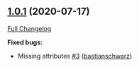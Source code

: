## [1.0.1](https://github.com/codenamephp/chef.cookbook.system/tree/1.0.1) (2020-07-17)

[Full Changelog](https://github.com/codenamephp/chef.cookbook.system/compare/1.0.0...1.0.1)

**Fixed bugs:**

- Missing attributes [\#3](https://github.com/codenamephp/chef.cookbook.system/pull/3) ([bastianschwarz](https://github.com/bastianschwarz))

